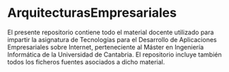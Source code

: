 # ArquitecturasEmpresariales
El presente repositorio contiene todo el material docente utilizado para impartir la asignatura de Tecnologías para el Desarrollo de Aplicaciones Empresariales sobre Internet, perteneciente al Máster en Ingeniería Informática de la Universidad de Cantabria. El repositorio incluye también todos los ficheros fuentes asociados a dicho material.
